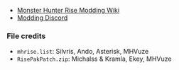 * [Monster Hunter Rise Modding Wiki](https://github.com/mhvuze/MonsterHunterRiseModding/wiki)
* [Modding Discord](https://discord.gg/gJwMdhK)

### File credits
- `mhrise.list`: Silvris, Ando, Asterisk, MHVuze
- `RisePakPatch.zip`: Michalss & Kramla, Ekey, MHVuze
